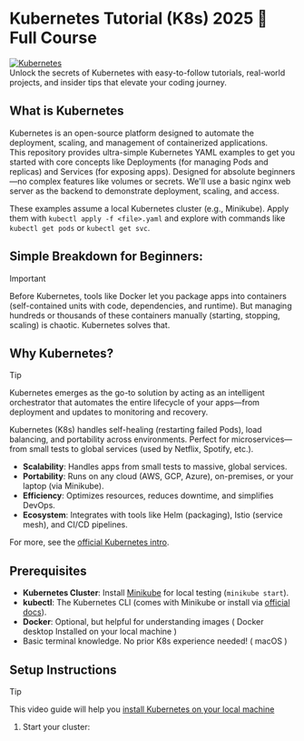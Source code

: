 # Kubernetes Tutorial (K8s) 2025 🚀 Full Course
[![Kubernetes](https://img.shields.io/badge/Kubernetes-v1.34-blue?logo=kubernetes)](https://kubernetes.io/docs/home/)  
Unlock the secrets of Kubernetes with easy-to-follow tutorials, real-world projects, and insider tips that elevate your coding journey.

## What is Kubernetes
Kubernetes is an open-source platform designed to automate the deployment, scaling, and management of containerized applications.  
This repository provides ultra-simple Kubernetes YAML examples to get you started with core concepts like Deployments (for managing Pods and replicas) and Services (for exposing apps). Designed for absolute beginners—no complex features like volumes or secrets. We'll use a basic nginx web server as the backend to demonstrate deployment, scaling, and access.

These examples assume a local Kubernetes cluster (e.g., Minikube). Apply them with `kubectl apply -f <file>.yaml` and explore with commands like `kubectl get pods` or `kubectl get svc`.

## Simple Breakdown for Beginners:
> [!IMPORTANT]
> Before Kubernetes, tools like Docker let you package apps into containers (self-contained units with code, dependencies, and runtime). But managing hundreds or thousands of these containers manually (starting, stopping, scaling) is chaotic. Kubernetes solves that.

## Why Kubernetes?
> [!TIP]
> Kubernetes emerges as the go-to solution by acting as an intelligent orchestrator that automates the entire lifecycle of your apps—from deployment and updates to monitoring and recovery.

Kubernetes (K8s) handles self-healing (restarting failed Pods), load balancing, and portability across environments. Perfect for microservices—from small tests to global services (used by Netflix, Spotify, etc.).

- **Scalability**: Handles apps from small tests to massive, global services.
- **Portability**: Runs on any cloud (AWS, GCP, Azure), on-premises, or your laptop (via Minikube).
- **Efficiency**: Optimizes resources, reduces downtime, and simplifies DevOps.
- **Ecosystem**: Integrates with tools like Helm (packaging), Istio (service mesh), and CI/CD pipelines.

For more, see the [official Kubernetes intro](https://kubernetes.io/docs/tutorials/kubernetes-basics/).

## Prerequisites

- **Kubernetes Cluster**: Install [Minikube](https://minikube.sigs.k8s.io/docs/start/) for local testing (`minikube start`).
- **kubectl**: The Kubernetes CLI (comes with Minikube or install via [official docs](https://kubernetes.io/docs/tasks/tools/install-kubectl/)).
- **Docker**: Optional, but helpful for understanding images ( Docker desktop Installed on your local machine )
- Basic terminal knowledge. No prior K8s experience needed! ( macOS )

## Setup Instructions
> [!TIP]
> This video guide will help you [install Kubernetes on your local machine](https://youtu.be/DR736ESFs_U)  

1. Start your cluster:  




